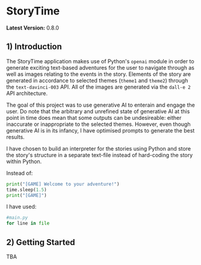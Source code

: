 # StoryTime
**Latest Version:** 0.8.0

## 1) Introduction
The StoryTime application makes use of Python's `openai` module in order to generate exciting text-based adventures for the user to navigate through as well as images relating to the events in the story. Elements of the story are generated in accordance to selected themes (`theme1` and `theme2`) through the `text-davinci-003` API. All of the images are generated via the `dall-e 2` API architecture.

The goal of this project was to use generative AI to enterain and engage the user. Do note that the arbitrary and unrefined state of generative AI at this point in time does mean that some outputs can be undesireable: either inaccurate or inappropriate to the selected themes. However, even though generative AI is in its infancy, I have optimised prompts to generate the best results.

I have chosen to build an interpreter for the stories using Python and store the story's structure in a separate text-file instead of hard-coding the story within Python.

Instead of:
```python
print("[GAME] Welcome to your adventure!")
time.sleep(1.5)
print("[GAME]")
```

I have used:
```python
#main.py
for line in file
```

## 2) Getting Started
TBA
